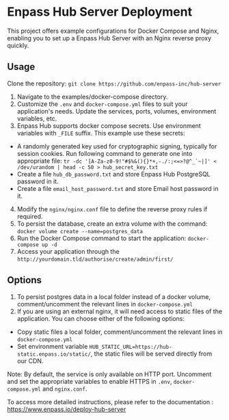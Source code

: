 # Enpass Hub Server Deployment #

This project offers example configurations for Docker Compose and Nginx, enabling you to set up a Enpass Hub Server with an Nginx reverse proxy quickly. 

## Usage ##

Clone the repository: ``` git clone https://github.com/enpass-inc/hub-server ```

1. Navigate to the examples/docker-compose directory.
2. Customize the ``` .env ``` and ``` docker-compose.yml ``` files to suit your application's needs. Update
the services, ports, volumes, environment variables, etc.
3. Enpass Hub supports docker compose secrets. Use environment variables with  ```_FILE``` suffix. This example use these secrets:
- A randomly generated key used for cryptographic signing, typically for session cookies. Run following command to generate one into appropriate file:
``` tr -dc '[A-Za-z0-9!"#$%&(){}*+,-./:;<=>?@^_`~|]' < /dev/urandom | head -c 50 > hub_secret_key.txt ```
- Create a file ```hub_db_password.txt``` and store Enpass Hub PostgreSQL password in it.
- Create a file ```email_host_password.txt``` and store Email host password in it.

4. Modify the ``` nginx/nginx.conf ``` file to define the reverse proxy rules if required. 
5. To persist the database, create an extra volume with the command: ``` docker volume create --name=postgres_data ```
6. Run the Docker Compose command to start the application: ``` docker-compose up -d ```
7. Access your application through the ``` http://yourdomain.tld/authorise/create/admin/first/ ```

## Options ##

1. To persist postgres data in a local folder instead of a docker volume, comment/uncomment the relevant lines in ``` docker-compose.yml ```
2. If you are using an external nginx, it will need access to static files of the application. You can choose either of the following options: 
- Copy static files a local folder, comment/uncomment the relevant lines in ``` docker-compose.yml ```
- Set environment variable ``` HUB_STATIC_URL=https://hub-static.enpass.io/static/ ```, the static files will be served directly from our CDN.

Note: By default, the service is only available on HTTP port. Uncomment and set the appropriate variables to enable HTTPS in ``` .env ```, ``` docker-compose.yml ``` and ``` nginx.conf ```.

To access more detailed instructions, please refer to the documentation : https://www.enpass.io/deploy-hub-server
